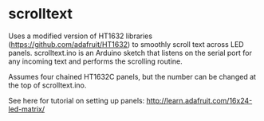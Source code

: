 scrolltext
==========
Uses a modified version of HT1632 libraries (https://github.com/adafruit/HT1632) to smoothly scroll text across LED panels.
scrolltext.ino is an Arduino sketch that listens on the serial port for any incoming text and performs the scrolling routine.

Assumes four chained HT1632C panels, but the number can be changed at the top of scrolltext.ino.

See here for tutorial on setting up panels: http://learn.adafruit.com/16x24-led-matrix/
